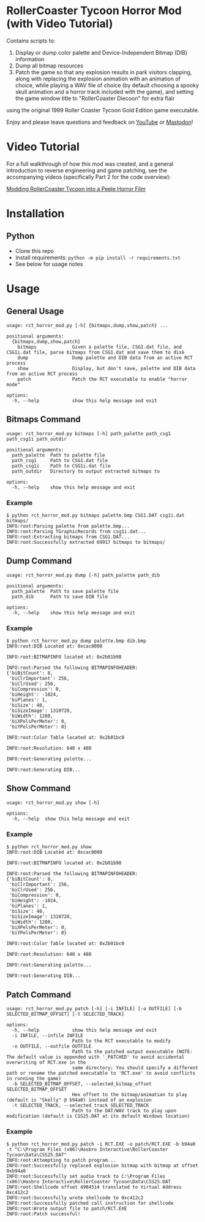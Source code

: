 # RollerCoaster Tycoon Horror Mod (with Video Tutorial)

Contains scripts to:

1. Display or dump color palette and Device-Independent Bitmap (DIB) information
2. Dump all bitmap resources
3. Patch the game so that any explosion results in park visitors clapping, along with replacing the explosion animation with an animation of choice, while playing a WAV file of choice (by default choosing a spooky skull animation and a horror track included with the game), and setting the game window title to "RollerCoaster Diecoon" for extra flair

using the original 1999 Roller Coaster Tycoon Gold Edition game executable.

Enjoy and please leave questions and feedback on [YouTube](https://www.youtube.com/@jeff0falltrades) or [Mastodon](https://infosec.exchange/@jeFF0Falltrades)!

# Video Tutorial

For a full walkthrough of how this mod was created, and a general introduction to reverse engineering and game patching, see the accompanying videos (specifically Part 2 for the code overview):

[Modding RollerCoaster Tycoon into a Peele Horror Film](https://www.youtube.com/watch?v=1MOrjGZ4hbo)

# Installation

## Python

- Clone this repo
- Install requirements: `python -m pip install -r requirements.txt`
- See below for usage notes

# Usage

## General Usage

```
usage: rct_horror_mod.py [-h] {bitmaps,dump,show,patch} ...

positional arguments:
  {bitmaps,dump,show,patch}
    bitmaps             Given a palette file, CSG1.dat file, and CSG1i.dat file, parse bitmaps from CSG1.dat and save them to disk
    dump                Dump palette and DIB data from an active RCT process
    show                Display, but don't save, palette and DIB data from an active RCT process
    patch               Patch the RCT executable to enable "horror mode"

options:
  -h, --help            show this help message and exit
```

## Bitmaps Command

```
usage: rct_horror_mod.py bitmaps [-h] path_palette path_csg1 path_csg1i path_outdir

positional arguments:
  path_palette  Path to palette file
  path_csg1     Path to CSG1.dat file
  path_csg1i    Path to CSG1i.dat file
  path_outdir   Directory to output extracted bitmaps to

options:
  -h, --help    show this help message and exit
```

### Example

```
$ python rct_horror_mod.py bitmaps palette.bmp CSG1.DAT csg1i.dat bitmaps/
INFO:root:Parsing palette from palette.bmp...
INFO:root:Parsing TGraphicRecords from csg1i.dat...
INFO:root:Extracting bitmaps from CSG1.DAT...
INFO:root:Successfully extracted 69917 bitmaps to bitmaps/
```

## Dump Command

```
usage: rct_horror_mod.py dump [-h] path_palette path_dib

positional arguments:
  path_palette  Path to save palette file
  path_dib      Path to save DIB file

options:
  -h, --help    show this help message and exit
```

### Example

```
$ python rct_horror_mod.py dump palette.bmp dib.bmp
INFO:root:DIB Located at: 0xcac0000

INFO:root:BITMAPINFO located at: 0x2b01b98

INFO:root:Parsed the following BITMAPINFOHEADER:
{'biBitCount': 8,
 'biClrImportant': 256,
 'biClrUsed': 256,
 'biCompression': 0,
 'biHeight': -1024,
 'biPlanes': 1,
 'biSize': 40,
 'biSizeImage': 1310720,
 'biWidth': 1280,
 'biXPelsPerMeter': 0,
 'biYPelsPerMeter': 0}

INFO:root:Color Table located at: 0x2b01bc0

INFO:root:Resolution: 640 x 480

INFO:root:Generating palette...

INFO:root:Generating DIB...
```

## Show Command

```
usage: rct_horror_mod.py show [-h]

options:
  -h, --help  show this help message and exit
```

### Example

```
$ python rct_horror_mod.py show
INFO:root:DIB Located at: 0xcac0000

INFO:root:BITMAPINFO located at: 0x2b01b98

INFO:root:Parsed the following BITMAPINFOHEADER:
{'biBitCount': 8,
 'biClrImportant': 256,
 'biClrUsed': 256,
 'biCompression': 0,
 'biHeight': -1024,
 'biPlanes': 1,
 'biSize': 40,
 'biSizeImage': 1310720,
 'biWidth': 1280,
 'biXPelsPerMeter': 0,
 'biYPelsPerMeter': 0}

INFO:root:Color Table located at: 0x2b01bc0

INFO:root:Resolution: 640 x 480

INFO:root:Generating palette...

INFO:root:Generating DIB...
```

## Patch Command

```
usage: rct_horror_mod.py patch [-h] [-i INFILE] [-o OUTFILE] [-b SELECTED_BITMAP_OFFSET] [-t SELECTED_TRACK]

options:
  -h, --help            show this help message and exit
  -i INFILE, --infile INFILE
                        Path to the RCT executable to modify
  -o OUTFILE, --outfile OUTFILE
                        Path to the patched output executable (NOTE: The default value is appended with '_PATCHED' to avoid accidental overwriting of RCT.exe in the
                        same directory; You should specify a different path or rename the patched executable to 'RCT.exe' to avoid conflicts in running the game)
  -b SELECTED_BITMAP_OFFSET, --selected_bitmap_offset SELECTED_BITMAP_OFFSET
                        Hex offset to the bitmap/animation to play (default is "Skelly" @ b94a0) instead of an explosion
  -t SELECTED_TRACK, --selected_track SELECTED_TRACK
                        Path to the DAT/WAV track to play upon modification (default is CSS25.DAT at its default Windows location)
```

### Example

```
$ python rct_horror_mod.py patch -i RCT.EXE -o patch/RCT.EXE -b b94a0 -t "C:\Program Files (x86)\Hasbro Interactive\RollerCoaster Tycoon\Data\CSS25.DAT"
INFO:root:Attempting to patch program...
INFO:root:Successfully replaced explosion bitmap with bitmap at offset 0xb94a0
INFO:root:Successfully set audio track to C:\Program Files (x86)\Hasbro Interactive\RollerCoaster Tycoon\Data\CSS25.DAT
INFO:root:Shellcode offset 4984514 translated to Virtual Address 0xc412c2
INFO:root:Successfully wrote shellcode to 0xc412c2
INFO:root:Successfully patched call instruction for shellcode
INFO:root:Wrote output file to patch/RCT.EXE
INFO:root:Patch successful!
```
